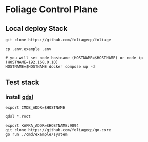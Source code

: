 # Foliage Control Plane
## Local deploy Stack
```
git clone https://github.com/foliagecp/foliage

cp .env.example .env

# you will set node hostname (HOSTNAME=$HOSTNAME) or node ip  (HOSTNAME=192.168.0.10)
HOSTNAME=$HOSTNAME docker compose up -d
```

## Test stack
### install [qdsl](https://github.com/foliagecp/cmdb/releases/latest)
```
export CMDB_ADDR=$HOSTNAME

qdsl *.root

export KAFKA_ADDR=$HOSTNAME:9094
git clone https://github.com/foliagecp/go-core
go run ./cmd/example/system

```

